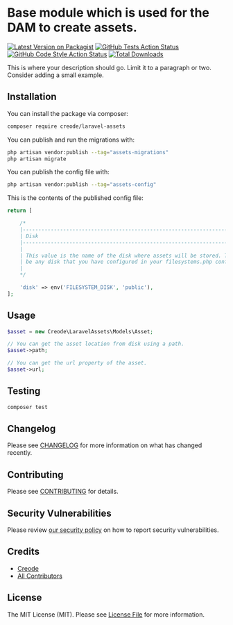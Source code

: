 # Base module which is used for the DAM to create assets.

[![Latest Version on Packagist](https://img.shields.io/packagist/v/creode-modules/laravel-assets.svg?style=flat-square)](https://packagist.org/packages/creode-modules/laravel-assets)
[![GitHub Tests Action Status](https://img.shields.io/github/actions/workflow/status/creode-modules/laravel-assets/run-tests.yml?branch=main&label=tests&style=flat-square)](https://github.com/creode-modules/laravel-assets/actions?query=workflow%3Arun-tests+branch%3Amain)
[![GitHub Code Style Action Status](https://img.shields.io/github/actions/workflow/status/creode-modules/laravel-assets/fix-php-code-style-issues.yml?branch=main&label=code%20style&style=flat-square)](https://github.com/creode-modules/laravel-assets/actions?query=workflow%3A"Fix+PHP+code+style+issues"+branch%3Amain)
[![Total Downloads](https://img.shields.io/packagist/dt/creode-modules/laravel-assets.svg?style=flat-square)](https://packagist.org/packages/creode-modules/laravel-assets)

This is where your description should go. Limit it to a paragraph or two. Consider adding a small example.

## Installation

You can install the package via composer:

```bash
composer require creode/laravel-assets
```

You can publish and run the migrations with:

```bash
php artisan vendor:publish --tag="assets-migrations"
php artisan migrate
```

You can publish the config file with:

```bash
php artisan vendor:publish --tag="assets-config"
```

This is the contents of the published config file:

```php
return [

    /*
    |--------------------------------------------------------------------------
    | Disk
    |--------------------------------------------------------------------------
    |
    | This value is the name of the disk where assets will be stored. This can
    | be any disk that you have configured in your filesystems.php config file.
    |
    */

    'disk' => env('FILESYSTEM_DISK', 'public'),
];
```

## Usage

```php
$asset = new Creode\LaravelAssets\Models\Asset;

// You can get the asset location from disk using a path.
$asset->path;

// You can get the url property of the asset.
$asset->url;
```

## Testing

```bash
composer test
```

## Changelog

Please see [CHANGELOG](CHANGELOG.md) for more information on what has changed recently.

## Contributing

Please see [CONTRIBUTING](CONTRIBUTING.md) for details.

## Security Vulnerabilities

Please review [our security policy](../../security/policy) on how to report security vulnerabilities.

## Credits

- [Creode](https://github.com/creode)
- [All Contributors](../../contributors)

## License

The MIT License (MIT). Please see [License File](LICENSE.md) for more information.

